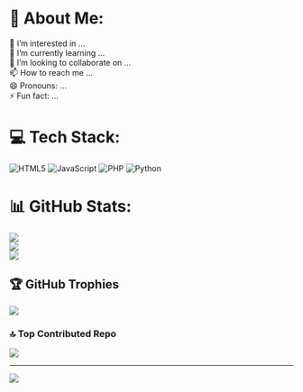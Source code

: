 # 💫 About Me:
👀 I’m interested in ...<br>🌱 I’m currently learning ...<br>💞️ I’m looking to collaborate on ...<br>📫 How to reach me ...<br>😄 Pronouns: ...<br>⚡ Fun fact: ...


# 💻 Tech Stack:
![HTML5](https://img.shields.io/badge/html5-%23E34F26.svg?style=plastic&logo=html5&logoColor=white) ![JavaScript](https://img.shields.io/badge/javascript-%23323330.svg?style=plastic&logo=javascript&logoColor=%23F7DF1E) ![PHP](https://img.shields.io/badge/php-%23777BB4.svg?style=plastic&logo=php&logoColor=white) ![Python](https://img.shields.io/badge/python-3670A0?style=plastic&logo=python&logoColor=ffdd54)
# 📊 GitHub Stats:
![](https://github-readme-stats.vercel.app/api?username=viralvideo420bot&theme=transparent&hide_border=false&include_all_commits=false&count_private=false)<br/>
![](https://github-readme-streak-stats.herokuapp.com/?user=viralvideo420bot&theme=transparent&hide_border=false)<br/>
![](https://github-readme-stats.vercel.app/api/top-langs/?username=viralvideo420bot&theme=transparent&hide_border=false&include_all_commits=false&count_private=false&layout=compact)

## 🏆 GitHub Trophies
![](https://github-profile-trophy.vercel.app/?username=viralvideo420bot&theme=transparent&no-frame=false&no-bg=true&margin-w=4)

### 🔝 Top Contributed Repo
![](https://github-contributor-stats.vercel.app/api?username=viralvideo420bot&limit=5&theme=transparent&combine_all_yearly_contributions=true)

---
[![](https://visitcount.itsvg.in/api?id=viralvideo420bot&icon=5&color=10)](https://visitcount.itsvg.in)

<!-- Proudly created with GPRM ( https://gprm.itsvg.in ) -->